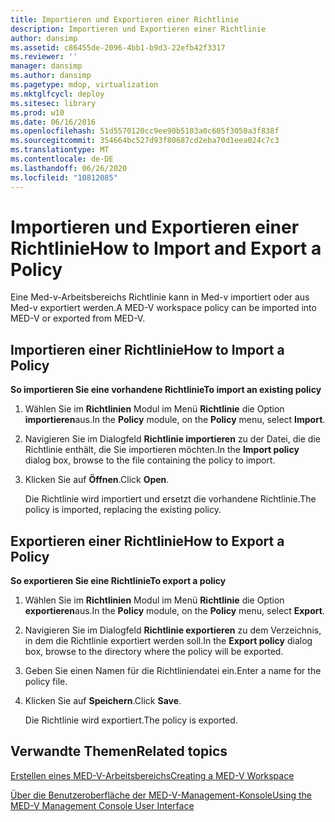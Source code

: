 ```yaml
---
title: Importieren und Exportieren einer Richtlinie
description: Importieren und Exportieren einer Richtlinie
author: dansimp
ms.assetid: c86455de-2096-4bb1-b9d3-22efb42f3317
ms.reviewer: ''
manager: dansimp
ms.author: dansimp
ms.pagetype: mdop, virtualization
ms.mktglfcycl: deploy
ms.sitesec: library
ms.prod: w10
ms.date: 06/16/2016
ms.openlocfilehash: 51d5570120cc9ee90b5103a0c605f3050a3f838f
ms.sourcegitcommit: 354664bc527d93f80687cd2eba70d1eea024c7c3
ms.translationtype: MT
ms.contentlocale: de-DE
ms.lasthandoff: 06/26/2020
ms.locfileid: "10812085"
---
```

# <span data-ttu-id="5bcad-103">Importieren und Exportieren einer Richtlinie</span><span class="sxs-lookup"><span data-stu-id="5bcad-103">How to Import and Export a Policy</span></span>


<span data-ttu-id="5bcad-104">Eine Med-v-Arbeitsbereichs Richtlinie kann in Med-v importiert oder aus Med-v exportiert werden.</span><span class="sxs-lookup"><span data-stu-id="5bcad-104">A MED-V workspace policy can be imported into MED-V or exported from MED-V.</span></span>

## <span data-ttu-id="5bcad-105">Importieren einer Richtlinie</span><span class="sxs-lookup"><span data-stu-id="5bcad-105">How to Import a Policy</span></span>


**<span data-ttu-id="5bcad-106">So importieren Sie eine vorhandene Richtlinie</span><span class="sxs-lookup"><span data-stu-id="5bcad-106">To import an existing policy</span></span>**

1.  <span data-ttu-id="5bcad-107">Wählen Sie im **Richtlinien** Modul im Menü **Richtlinie** die Option **importieren**aus.</span><span class="sxs-lookup"><span data-stu-id="5bcad-107">In the **Policy** module, on the **Policy** menu, select **Import**.</span></span>

2.  <span data-ttu-id="5bcad-108">Navigieren Sie im Dialogfeld **Richtlinie importieren** zu der Datei, die die Richtlinie enthält, die Sie importieren möchten.</span><span class="sxs-lookup"><span data-stu-id="5bcad-108">In the **Import policy** dialog box, browse to the file containing the policy to import.</span></span>

3.  <span data-ttu-id="5bcad-109">Klicken Sie auf **Öffnen**.</span><span class="sxs-lookup"><span data-stu-id="5bcad-109">Click **Open**.</span></span>

    <span data-ttu-id="5bcad-110">Die Richtlinie wird importiert und ersetzt die vorhandene Richtlinie.</span><span class="sxs-lookup"><span data-stu-id="5bcad-110">The policy is imported, replacing the existing policy.</span></span>

## <span data-ttu-id="5bcad-111">Exportieren einer Richtlinie</span><span class="sxs-lookup"><span data-stu-id="5bcad-111">How to Export a Policy</span></span>


**<span data-ttu-id="5bcad-112">So exportieren Sie eine Richtlinie</span><span class="sxs-lookup"><span data-stu-id="5bcad-112">To export a policy</span></span>**

1.  <span data-ttu-id="5bcad-113">Wählen Sie im **Richtlinien** Modul im Menü **Richtlinie** die Option **exportieren**aus.</span><span class="sxs-lookup"><span data-stu-id="5bcad-113">In the **Policy** module, on the **Policy** menu, select **Export**.</span></span>

2.  <span data-ttu-id="5bcad-114">Navigieren Sie im Dialogfeld **Richtlinie exportieren** zu dem Verzeichnis, in dem die Richtlinie exportiert werden soll.</span><span class="sxs-lookup"><span data-stu-id="5bcad-114">In the **Export policy** dialog box, browse to the directory where the policy will be exported.</span></span>

3.  <span data-ttu-id="5bcad-115">Geben Sie einen Namen für die Richtliniendatei ein.</span><span class="sxs-lookup"><span data-stu-id="5bcad-115">Enter a name for the policy file.</span></span>

4.  <span data-ttu-id="5bcad-116">Klicken Sie auf **Speichern**.</span><span class="sxs-lookup"><span data-stu-id="5bcad-116">Click **Save**.</span></span>

    <span data-ttu-id="5bcad-117">Die Richtlinie wird exportiert.</span><span class="sxs-lookup"><span data-stu-id="5bcad-117">The policy is exported.</span></span>

## <span data-ttu-id="5bcad-118">Verwandte Themen</span><span class="sxs-lookup"><span data-stu-id="5bcad-118">Related topics</span></span>


[<span data-ttu-id="5bcad-119">Erstellen eines MED-V-Arbeitsbereichs</span><span class="sxs-lookup"><span data-stu-id="5bcad-119">Creating a MED-V Workspace</span></span>](creating-a-med-v-workspacemedv-10-sp1.md)

[<span data-ttu-id="5bcad-120">Über die Benutzeroberfläche der MED-V-Management-Konsole</span><span class="sxs-lookup"><span data-stu-id="5bcad-120">Using the MED-V Management Console User Interface</span></span>](using-the-med-v-management-console-user-interface.md)

 

 





